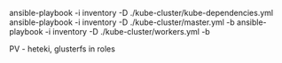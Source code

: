 ansible-playbook -i inventory -D ./kube-cluster/kube-dependencies.yml
ansible-playbook -i inventory -D ./kube-cluster/master.yml -b
ansible-playbook -i inventory -D ./kube-cluster/workers.yml -b 


PV - heteki, glusterfs in roles
